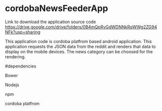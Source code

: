 # cordobaNewsFeederApp

Link to download the application source code 
https://drive.google.com/drive/folders/0B4mQpRvGdWDNNkRqWWg2ZG94NFk?usp=sharing

This application code is cordoba platfrom based android application. This application requests the JSON data from the reddit and renders that data to display on the mobile devices. The news category can be choosed for the rendering.


#dependencies 

Bower

Nodejs 

npm

cordoba platfrom 
